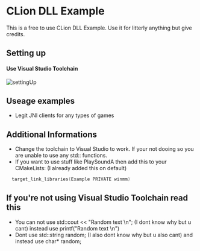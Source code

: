 # CLion DLL Example

This is a free to use CLion DLL Example.
Use it for litterly anything but give credits.

## Setting up
#### Use Visual Studio Toolchain
![settingUp](https://i.ibb.co/X3qkWjf/Screenshot-2024-03-21-163141.png)

## Useage examples
- Legit JNI clients for any types of games

## Additional Informations
- Change the toolchain to Visual Studio to work. If your not dooing so you are unable to use any std:: functions.
- If you want to use stuff like PlaySoundA then add this to your CMakeLists: (I already added this on default)
```c++
  target_link_libraries(Example PRIVATE winmm)
```

## If you're not using Visual Studio Toolchain read this
- You can not use std::cout << "Random text \n"; (I dont know why but u cant) instead use printf("Random text \n")
- Dont use std::string random; (I also dont know why but u also cant) and instead use char* random;

